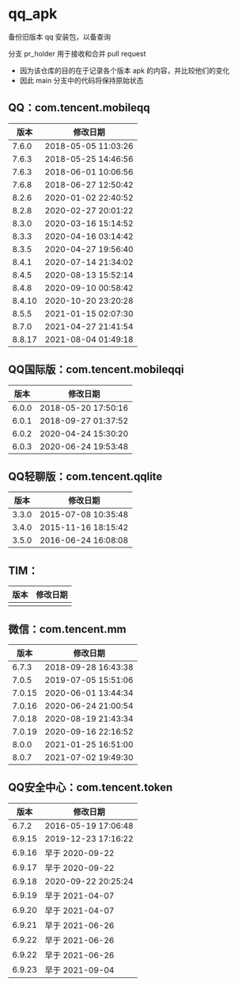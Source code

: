 # qq_apk
备份旧版本 qq 安装包，以备查询

分支 pr_holder 用于接收和合并 pull request

- 因为该仓库的目的在于记录各个版本 apk 的内容，并比较他们的变化
- 因此 main 分支中的代码将保持原始状态

## QQ：com.tencent.mobileqq

| 版本  | 修改日期  |
| ----- | --------- |
| 7.6.0 | 2018-05-05 11:03:26 |
| 7.6.3 | 2018-05-25 14:46:56 |
| 7.6.3 | 2018-06-01 10:06:56 |
| 7.6.8 | 2018-06-27 12:50:42 |
| 8.2.6 | 2020-01-02 22:40:52 |
| 8.2.8 | 2020-02-27 20:01:22 |
| 8.3.0 | 2020-03-16 15:14:52 |
| 8.3.3 | 2020-04-16 03:14:42 |
| 8.3.5 | 2020-04-27 19:56:40 |
| 8.4.1 | 2020-07-14 21:34:02 |
| 8.4.5 | 2020-08-13 15:52:14 |
| 8.4.8 | 2020-09-10 00:58:42 |
| 8.4.10 | 2020-10-20 23:20:28 |
| 8.5.5 | 2021-01-15 02:07:30 |
| 8.7.0 | 2021-04-27 21:41:54 |
| 8.8.17 | 2021-08-04 01:49:18 |

## QQ国际版：com.tencent.mobileqqi

| 版本  | 修改日期  |
| ----- | --------- |
| 6.0.0 | 2018-05-20 17:50:16 |
| 6.0.1 | 2018-09-27 01:37:52 |
| 6.0.2 | 2020-04-24 15:30:20 |
| 6.0.3 | 2020-06-24 19:53:48 |

## QQ轻聊版：com.tencent.qqlite

| 版本  | 修改日期  |
| ----- | --------- |
| 3.3.0 | 2015-07-08 10:35:48 |
| 3.4.0 | 2015-11-16 18:15:42 |
| 3.5.0 | 2016-06-24 16:08:08 |

## TIM：

| 版本  | 修改日期  |
| ----- | --------- |
|   |   |

## 微信：com.tencent.mm

| 版本  | 修改日期  |
| ----- | --------- |
| 6.7.3 | 2018-09-28 16:43:38 |
| 7.0.5 | 2019-07-05 15:51:06 |
| 7.0.15 | 2020-06-01 13:44:34 |
| 7.0.16 | 2020-06-24 21:00:54 |
| 7.0.18 | 2020-08-19 21:43:34 |
| 7.0.19 | 2020-09-16 22:16:52 |
| 8.0.0 | 2021-01-25 16:51:00 |
| 8.0.7 | 2021-07-02 19:49:30 |

## QQ安全中心：com.tencent.token

| 版本  | 修改日期  |
| ----- | --------- |
| 6.7.2 | 2016-05-19 17:06:48 |
| 6.9.15 | 2019-12-23 17:16:22 |
| 6.9.16 | 早于 2020-09-22 |
| 6.9.17 | 早于 2020-09-22 |
| 6.9.18 | 2020-09-22 20:25:24 |
| 6.9.19 | 早于 2021-04-07 |
| 6.9.20 | 早于 2021-04-07 |
| 6.9.21 | 早于 2021-06-26 |
| 6.9.22 | 早于 2021-06-26 |
| 6.9.22 | 早于 2021-06-26 |
| 6.9.23 | 早于 2021-09-04 |

